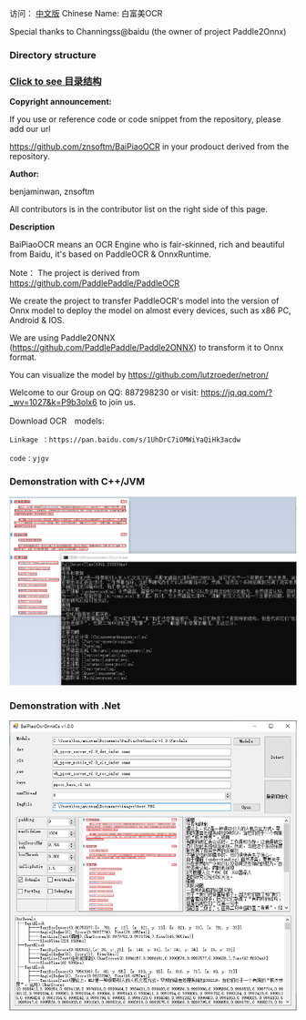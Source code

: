
访问： [中文版](readme_cn.md)             Chinese Name: 白富美OCR

Special thanks to Channingss@baidu (the owner of project Paddle2Onnx)

### Directory structure

### [Click to see 目录结构](dir.md)    


**Copyright announcement:**

If you use or reference code or code snippet from the repository, please add our url 

https://github.com/znsoftm/BaiPiaoOCR   in your prodouct derived from the repository.


**Author:**

benjaminwan, znsoftm

All contributors is in the contributor list on the right side of this page.


**Description**

BaiPiaoOCR means an  OCR Engine who is fair-skinned, rich and beautiful from Baidu, it's based on PaddleOCR & OnnxRuntime.

Note： The project is derived from https://github.com/PaddlePaddle/PaddleOCR

We create the project to transfer PaddleOCR's model into the version of Onnx model to deploy the model on almost every devices, such as x86 PC, Android & IOS.

We are using Paddle2ONNX (https://github.com/PaddlePaddle/Paddle2ONNX)  to transform it to Onnx format.




You can visualize the model by https://github.com/lutzroeder/netron/


Welcome to our Group on QQ: 887298230
or visit: https://jq.qq.com/?_wv=1027&k=P9b3olx6 to join us.


Download OCR　models:
```
Linkage ：https://pan.baidu.com/s/1UhDrC7iOMWiYaQiHk3acdw 

code：yjgv 
```


### Demonstration with C++/JVM

![avatar](test_imgs/test_cpp.png)

### Demonstration with  .Net

![avatar](test_imgs/test_cs.png)
